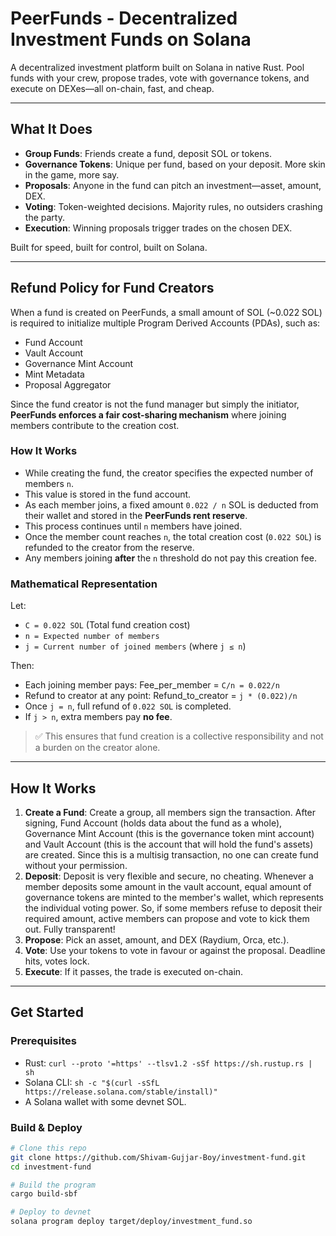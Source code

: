 # PeerFunds - Decentralized Investment Funds on Solana

A decentralized investment platform built on Solana in native Rust. Pool funds with your crew, propose trades, vote with governance tokens, and execute on DEXes—all on-chain, fast, and cheap.

---

## What It Does
- **Group Funds**: Friends create a fund, deposit SOL or tokens.
- **Governance Tokens**: Unique per fund, based on your deposit. More skin in the game, more say.
- **Proposals**: Anyone in the fund can pitch an investment—asset, amount, DEX.
- **Voting**: Token-weighted decisions. Majority rules, no outsiders crashing the party.
- **Execution**: Winning proposals trigger trades on the chosen DEX.

Built for speed, built for control, built on Solana.

---

## Refund Policy for Fund Creators

When a fund is created on PeerFunds, a small amount of SOL (~0.022 SOL) is required to initialize multiple Program Derived Accounts (PDAs), such as:

- Fund Account  
- Vault Account  
- Governance Mint Account  
- Mint Metadata  
- Proposal Aggregator  

Since the fund creator is not the fund manager but simply the initiator, **PeerFunds enforces a fair cost-sharing mechanism** where joining members contribute to the creation cost.

### How It Works

- While creating the fund, the creator specifies the expected number of members `n`.
- This value is stored in the fund account.
- As each member joins, a fixed amount `0.022 / n` SOL is deducted from their wallet and stored in the **PeerFunds rent reserve**.
- This process continues until `n` members have joined.
- Once the member count reaches `n`, the total creation cost (`0.022 SOL`) is refunded to the creator from the reserve.
- Any members joining **after** the `n` threshold do not pay this creation fee.

### Mathematical Representation

Let:
- `C = 0.022 SOL` (Total fund creation cost)
- `n = Expected number of members`
- `j = Current number of joined members` (where `j ≤ n`)

Then:

- Each joining member pays: Fee_per_member = `C/n = 0.022/n`
- Refund to creator at any point: Refund_to_creator = `j * (0.022)/n`
- Once `j = n`, full refund of `0.022 SOL` is completed.
- If `j > n`, extra members pay **no fee**.

> ✅ This ensures that fund creation is a collective responsibility and not a burden on the creator alone.


---

## How It Works
1. **Create a Fund**: Create a group, all members sign the transaction. After signing, Fund Account (holds data about the fund as a whole), Governance Mint Account (this is the governance token mint account) and Vault Account (this is the account that will hold the fund's assets) are created. Since this is a multisig transaction, no one can create fund without your permission.
2. **Deposit**: Deposit is very flexible and secure, no cheating. Whenever a member deposits some amount in the vault account, equal amount of governance tokens are minted to the member's wallet, which represents the individual voting power. So, if some members refuse to deposit their required amount, active members can propose and vote to kick them out. Fully transparent!
3. **Propose**: Pick an asset, amount, and DEX (Raydium, Orca, etc.).
4. **Vote**: Use your tokens to vote in favour or against the proposal. Deadline hits, votes lock.
5. **Execute**: If it passes, the trade is executed on-chain.

---

## Get Started
### Prerequisites
- Rust: `curl --proto '=https' --tlsv1.2 -sSf https://sh.rustup.rs | sh`
- Solana CLI: `sh -c "$(curl -sSfL https://release.solana.com/stable/install)"`
- A Solana wallet with some devnet SOL.

### Build & Deploy
```bash
# Clone this repo
git clone https://github.com/Shivam-Gujjar-Boy/investment-fund.git
cd investment-fund

# Build the program
cargo build-sbf

# Deploy to devnet
solana program deploy target/deploy/investment_fund.so